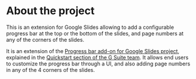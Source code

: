 # About the project #
This is an extension for Google Slides allowing to add a configurable progress bar at the top or the bottom of the slides, and page numbers at any of the corners of the slides.

It is an extension of the [Progress bar add-on for Google Slides project](https://github.com/gsuitedevs/apps-script-samples/tree/master/slides/progress), explained in the [Quickstart section of the G Suite team](https://github.com/gsuitedevs/apps-script-samples/tree/master/slides/progress). It allows end users to customize the progress bar through a UI, and also adding page numbers in any of the 4 corners of the slides.